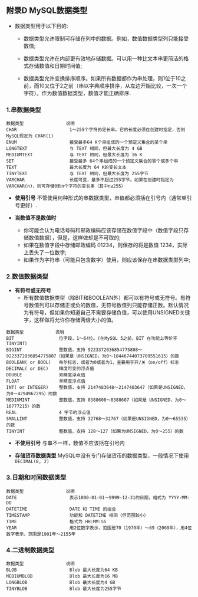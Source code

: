 ## 附录D MySQL数据类型
* 数据类型用于以下目的:
    * 数据类型允许限制可存储在列中的数据。例如，数值数据类型列只能接受数值;

    * 数据类型允许在内部更有效地存储数据。可以用一种比文本串更简洁的格式存储数值和日期时间值;

    * 数据类型允许变换排序顺序。如果所有数据都作为串处理，则1位于10之前，而10又位于2之前（串以字典顺序排序，从左边开始比较，一次一个字符）。作为数值数据类型，数值才能正确排序.


### 1.串数据类型    
```
数据类型                说明
CHAR                    1～255个字符的定长串。它的长度必须在创建时指定，否则MySQL假定为 CHAR(1)
ENUM                    接受最多64 K个串组成的一个预定义集合的某个串
LONGTEXT                与 TEXT 相同，但最大长度为 4 GB
MEDIUMTEXT              与 TEXT 相同，但最大长度为 16 K
SET                     接受最多 64个串组成的一个预定义集合的零个或多个串
TEXT                    最大长度为 64 K的变长文本
TINYTEXT                与 TEXT 相同，但最大长度为 255字节
VARCHAR                 长度可变，最多不超过255字节。如果在创建时指定为 VARCHAR(n)，则可存储0到n个字符的变长串（其中n≤255）
```

* **使用引号** 不管使用何种形式的串数据类型，串值都必须括在引号内（通常单引号更好）.

* **当数值不是数值时**
    * 你可能会认为电话号码和邮政编码应该存储在数值字段中（数值字段只存储数值数据），但是，这样做却是不可取的;
    * 如果在数值字段中存储邮政编码 01234，则保存的将是数值 1234，实际上丢失了一位数字;
    * 如果作为字符串（可能只包含数字）使用，则应该保存在串数据类型列中;
    

### 2.数值数据类型
* **有符号或无符号**
    * 所有数值数据类型（除BIT和BOOLEAN外）都可以有符号或无符号。有符号数值列可以存储正或负的数值，无符号数值列只能存储正数。默认情况为有符号，但如果你知道自己不需要存储负值，可以使用UNSIGNED关键字，这样做将允许你存储两倍大小的值。

```
数据类型            说明 
BIT                 位字段，1～64位。(在MySQL 5之前，BIT 在功能上等价于 TINYINT)
BIGINT              整数值，支持 9223372036854775808～9223372036854775807（如果是 UNSIGNED，为0～18446744073709551615）的数
BOOLEAN( or BOOL)   布尔标志，或者为0或者为1，主要用于开/关（on/off）标志
DECIMAL( or DEC)    精度可变的浮点值
DOUBLE              双精度浮点值
FLOAT               单精度浮点值
INT( or INTEGER)    整数值，支持 2147483648～2147483647（如果是UNSIGNED，为0～4294967295）的数
MEDIUMINT           整数值，支持 8388608～8388607（如果是 UNSIGNED，为0～16777215）的数
REAL                4 字节的浮点值
SMALLINT            整数值，支持 32768～32767（如果是UNSIGNED，为0～65535）的数
TINYINT             整数值，支持 128～127（如果为UNSIGNED，为0～255）的数
```    

* **不使用引号** 与串不一样，数值不应该括在引号内

* **存储货币数据类型** MySQL中没有专门存储货币的数据类型，一般情况下使用 `DECIMAL(8, 2)`


### 3.日期和时间数据类型
```
数据类型                说明
DATE                    表示1000-01-01～9999-12-31的日期，格式为 YYYY-MM-DD
DATETIME                DATE 和 TIME 的组合
TIMESTAMP               功能和 DATETIME 相同（但范围较小）
TIME                    格式为 HH:MM:SS
YEAR                    用2位数字表示，范围是70（1970年）～69（2069年），用4位数字表示，范围是1901年～2155年
```


### 4.二进制数据类型
```
数据类型                说明
BLOB                    Blob 最大长度为64 KB
MEDIUMBLOB              Blob 最大长度为16 MB
LONGBLOB                Blob 最大长度为4 GB
TINYBLOB                Blob 最大长度为255字节
```